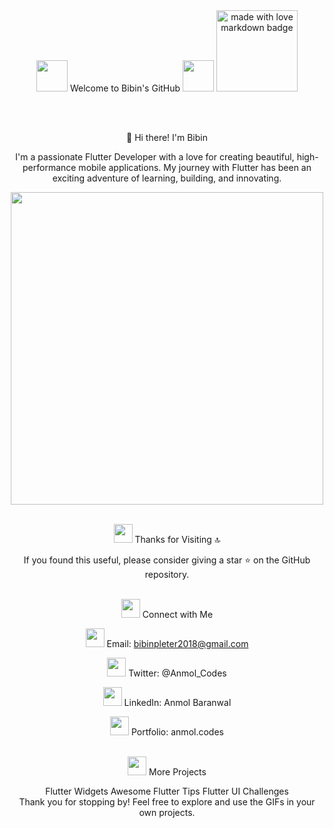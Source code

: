 <div align="center">
<img src="https://user-images.githubusercontent.com/74038190/213844263-a8897a51-32f4-4b3b-b5c2-e1528b89f6f3.png" width="50px" /> Welcome to Bibin's GitHub <img src="https://user-images.githubusercontent.com/74038190/213844263-a8897a51-32f4-4b3b-b5c2-e1528b89f6f3.png" width="50px" />
<a href="https://github.com/Anmol-Baranwal/GIFs-For-Readme"><img src="https://encrypted-tbn0.gstatic.com/images?q=tbn:ANd9GcS-0WJb9zf4ZC5t32u0zTVYludbBW0igV-4Jn66fEb7iyjdjKHxH9UKU4NvjpEC0BEOubI&usqp=CAU" width="130" alt="made with love markdown badge"></a>

<br><br>

👋 Hi there! I'm Bibin

I'm a passionate Flutter Developer with a love for creating beautiful, high-performance mobile applications. My journey with Flutter has been an exciting adventure of learning, building, and innovating.

<img src="https://user-images.githubusercontent.com/74038190/225813708-98b745f2-7d22-48cf-9150-083f1b00d6c9.gif" width="500">
<br><br>

<img src="https://user-images.githubusercontent.com/74038190/216122041-518ac897-8d92-4c6b-9b3f-ca01dcaf38ee.png" width="30" /> Thanks for Visiting 🔝

If you found this useful, please consider giving a star ⭐ on the GitHub repository.

<br>
<img src="https://user-images.githubusercontent.com/74038190/219295839-b30b5a72-6f91-4dc1-8e23-81cce7d62f6d.png" width="30" /> Connect with Me

<a href="mailto:bibinpleter2018@gmail.com"><img src="https://img.icons8.com/color/48/000000/email.png" width="30px" /></a> Email: bibinpleter2018@gmail.com

<a href="https://twitter.com/Anmol_Codes"><img src="https://img.icons8.com/color/48/000000/twitter--v1.png" width="30px" /></a> Twitter: @Anmol_Codes

<a href="https://www.linkedin.com/in/anmol-baranwal"><img src="https://img.icons8.com/color/48/000000/linkedin.png" width="30px" /></a> LinkedIn: Anmol Baranwal

<a href="https://anmol.codes"><img src="https://img.icons8.com/fluent/48/000000/internet.png" width="30px" /></a> Portfolio: anmol.codes

<br>
<img src="https://user-images.githubusercontent.com/74038190/215755773-15424f73-ef26-4bba-a606-2bdc6ff64cdd.png" width="30" /> More Projects

Flutter Widgets
Awesome Flutter Tips
Flutter UI Challenges
<br>
Thank you for stopping by! Feel free to explore and use the GIFs in your own projects.

</div>

